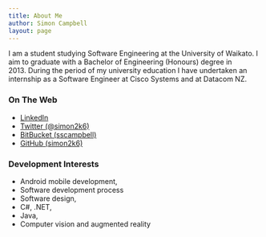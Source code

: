 ```yaml
---
title: About Me
author: Simon Campbell
layout: page
---
```

I am a student studying Software Engineering at the University of Waikato. I aim to graduate with a Bachelor of Engineering (Honours) degree in 2013. During the period of my university education I have undertaken an internship as a Software Engineer at Cisco Systems and at Datacom NZ.

### On The Web

<div>
  <ul>
    <li>
      <a href="http://nz.linkedin.com/pub/simon-campbell/3a/190/46b">LinkedIn</a>
    </li>
    <li>
      <a href="https://twitter.com/simon2k6">Twitter (@simon2k6)</a>
    </li>
    <li>
      <a href="https://bitbucket.org/sscampbell">BitBucket (sscampbell)</a>
    </li>
    <li>
      <a href="https://github.com/simon2k6/">GitHub (simon2k6)</a>
    </li>
  </ul>
</div>

### Development Interests

  * Android mobile development,
  * Software development process
  * Software design,
  * C#, .NET,
  * Java,
  * Computer vision and augmented reality